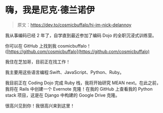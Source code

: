 # 嗨，我是尼克·德兰诺伊

> 原文：<https://dev.to/cosmicbuffalo/hi-im-nick-delannoy>

我从事编码已经 2 年了，自学直到最近参加了编码 Dojo 的全职沉浸式训练营。

你可以在 GitHub 上找到我 cosmicbuffalo！([https://github.com/cosmicbuffalo](https://github.com/cosmicbuffalo)

我住在芝加哥，目前正在找工作！

我主要用这些语言编程:Swift、JavaScript、Python、Ruby。

我目前正在 Coding Dojo 完成 Ruby 栈，我将开始研究 MEAN next。在此之前，我将在 Rails 中创建一个 Evernote 克隆！在我的 GitHub 上查看我的 Python stack 项目，这是在 Django 中构建的 Google Drive 克隆。

很高兴见到你！我很高兴来到这里！